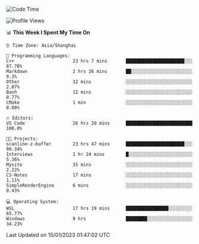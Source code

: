 <!--START_SECTION:waka-->
![Code Time](http://img.shields.io/badge/Code%20Time-590%20hrs%2041%20mins-blue)

![Profile Views](http://img.shields.io/badge/Profile%20Views-1-blue)

📊 **This Week I Spent My Time On** 

```text
⌚︎ Time Zone: Asia/Shanghai

💬 Programming Languages: 
C++                      23 hrs 7 mins       ██████████████████████░░░   87.78% 
Markdown                 2 hrs 26 mins       ██░░░░░░░░░░░░░░░░░░░░░░░   9.3% 
Other                    32 mins             ░░░░░░░░░░░░░░░░░░░░░░░░░   2.07% 
Bash                     12 mins             ░░░░░░░░░░░░░░░░░░░░░░░░░   0.77% 
CMake                    1 min               ░░░░░░░░░░░░░░░░░░░░░░░░░   0.08%

🔥 Editors: 
VS Code                  26 hrs 20 mins      █████████████████████████   100.0%

🐱‍💻 Projects: 
scanline-z-buffer        23 hrs 47 mins      ██████████████████████░░░   90.34% 
Interviews               1 hr 24 mins        █░░░░░░░░░░░░░░░░░░░░░░░░   5.36% 
Mysite                   35 mins             ░░░░░░░░░░░░░░░░░░░░░░░░░   2.22% 
CS-Notes                 17 mins             ░░░░░░░░░░░░░░░░░░░░░░░░░   1.11% 
SimpleRenderEngine       6 mins              ░░░░░░░░░░░░░░░░░░░░░░░░░   0.43%

💻 Operating System: 
WSL                      17 hrs 19 mins      ████████████████░░░░░░░░░   65.77% 
Windows                  9 hrs               ████████░░░░░░░░░░░░░░░░░   34.23%

```


 Last Updated on 15/01/2023 01:47:02 UTC
<!--END_SECTION:waka-->